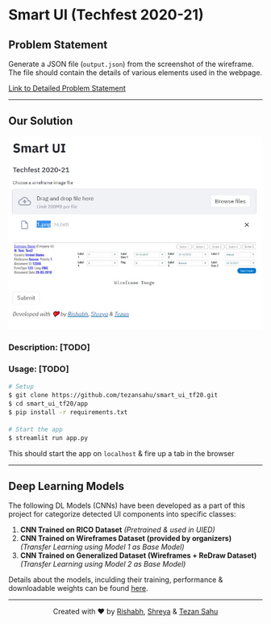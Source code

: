 # Smart UI (Techfest 2020-21)

## Problem Statement

Generate a JSON file (`output.json`) from the screenshot of the wireframe. The file should contain the details of various elements used in the webpage.

[Link to Detailed Problem Statement](assets/pdf/SmartUI.pdf)

---

## Our Solution

![App Screenshot](assets/images/ui_screenshot_1.JPG)

### Description: [TODO]

### Usage: [TODO]

```bash
# Setup
$ git clone https://github.com/tezansahu/smart_ui_tf20.git
$ cd smart_ui_tf20/app
$ pip install -r requirements.txt

# Start the app
$ streamlit run app.py
```

This should start the app on `localhost` & fire up a tab in the browser

---

## Deep Learning Models

The following DL Models (CNNs) have been developed as a part of this project for categorize detected UI components into specific classes:

1. __CNN Trained on RICO Dataset__ _(Pretrained & used in UIED)_
2. __CNN Trained on Wireframes Dataset (provided by organizers)__ _(Transfer Learning using Model 1 as Base Model)_
3. __CNN Trained on Generalized Dataset (Wireframes + ReDraw Dataset)__ _(Transfer Learning using Model 2 as Base Model)_

Details about the models, inculding their training, performance & downloadable weights can be found [here](./models/README.md).



---

<p align="center">Created with ❤️ by <a href="https://rishabharya.site/" target="_blank">Rishabh</a>, <a href="https://laddhashreya2000.github.io" target="_blank">Shreya</a> & <a href="https://tezansahu.github.io/" target="_blank">Tezan Sahu</a></p>